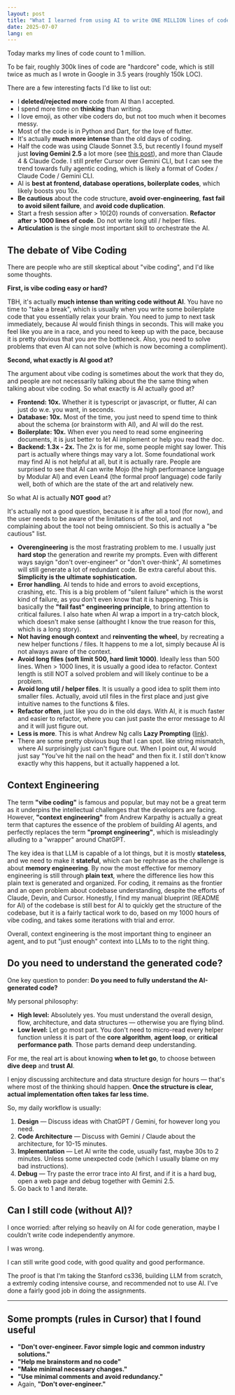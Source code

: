 ```yaml
---
layout: post
title: "What I learned from using AI to write ONE MILLION lines of code in half a year?"
date: 2025-07-07
lang: en
---
```


Today marks my lines of code count to 1 million.

To be fair, roughly 300k lines of code are "hardcore" code, which is still twice as much as I wrote in Google in 3.5 years (roughly 150k LOC).

There are a few interesting facts I'd like to list out:

- I **deleted/rejected more** code from AI than I accepted.
- I spend more time on **thinking** than writing.
- I love emoji, as other vibe coders do, but not too much when it becomes messy.
- Most of the code is in Python and Dart, for the love of flutter.
- It's actually **much more intense** than the old days of coding.
- Half the code was using Claude Sonnet 3.5, but recently I found myself just **loving Gemini 2.5** a lot more (see [this post](https://jinspire.dev/2025/04/09/gemini2.5.html)), and more than Claude 4 & Claude Code. I still prefer Cursor over Gemini CLI, but I can see the trend towards fully agentic coding, which is likely a format of Codex / Claude Code / Gemini CLI.
- AI is **best at frontend, database operations, boilerplate codes**, which likely boosts you 10x.
- **Be cautious** about the code structure, **avoid over-engineering**, **fast fail to avoid silent failure**, and **avoid code duplication**.
- Start a fresh session after > 10(20) rounds of conversation. **Refactor after > 1000 lines of code**. Do not write long util / helper files.
- **Articulation** is the single most important skill to orchestrate the AI.


## The debate of Vibe Coding

There are people who are still skeptical about "vibe coding", and I'd like some thoughts.

**First, is vibe coding easy or hard?**

TBH, it's actually **much intense than writing code without AI**. You have no time to "take a break", which is usually when you write some boilerplate code that you essentially relax your brain. You need to jump to next task immediately, because AI would finish things in seconds. This will make you feel like you are in a race, and you need to keep up with the pace, because it is pretty obvious that you are the bottleneck. Also, you need to solve problems that even AI can not solve (which is now becoming a compliment).

**Second, what exactly is AI good at?**

The argument about vibe coding is sometimes about the work that they do, and people are not necessarily talking about the the same thing when talking about vibe coding. So what exactly is AI actually good at?

- **Frontend: 10x.** Whether it is typescript or javascript, or flutter, AI can just do w.e. you want, in seconds.
- **Database: 10x.** Most of the time, you just need to spend time to think about the schema (or brainstorm with AI), and AI will do the rest.
- **Boilerplate: 10x.** When ever you need to read some engineering documents, it is just better to let AI implement or help you read the doc.
- **Backend: 1.3x - 2x.** The 2x is for me, some people might say lower. This part is actually where things may vary a lot. Some foundational work may find AI is not helpful at all, but it is actually rare. People are surprised to see that AI can write Mojo (the high performance language by Modular AI) and even Lean4 (the formal proof language) code farily well, both of which are the state of the art and relatively new.

So what AI is actually **NOT good** at?

It's actually not a good question, because it is after all a tool (for now), and the user needs to be aware of the limitations of the tool, and not complaining about the tool not being omniscient. So this is actually a "be cautious" list.

- **Overengineering** is the most frastrating problem to me. I usually just **hard stop** the generation and rewrite my prompts. Even with different ways sayign "don't over-engineer" or "don't over-think", AI sometimes will still generate a lot of redundant code. Be extra careful about this. **Simplicity is the ultimate sophistication.**
- **Error handling**. AI tends to hide and errors to avoid exceptions, crashing, etc. This is a big problem of "silent failure" which is the worst kind of failure, as you don't even know that it is happening. This is basically the **"fail fast" engineering principle**, to bring attention to critical failures. I also hate when AI wrap a import in a try-catch block, which doesn't make sense (althought I know the true reason for this, which is a long story).
- **Not having enough context** and **reinventing the wheel**, by recreating a new helper functions / files. It happens to me a lot, simply because AI is not always aware of the context.
- **Avoid long files (soft limit 500, hard limit 1000)**. Ideally less than 500 lines. When > 1000 lines, it is usually a good idea to refactor. Context length is still NOT a solved problem and will likely continue to be a problem.
- **Avoid long util / helper files**. It is usually a good idea to split them into smaller files. Actually, avoid util files in the first place and just give intuitive names to the functions & files.
- **Refactor often**, just like you do in the old days. With AI, it is much faster and easier to refactor, where you can just paste the error message to AI and it will just figure out.
- **Less is more**. This is what Andrew Ng calls **Lazy Prompting** ([link](https://x.com/AndrewYNg/status/1907843984158036137)).
- There are some pretty obvious bug that I can spot. like string mismatch, where AI surprisingly just can't figure out. When I point out, AI would just say "You've hit the nail on the head" and then fix it. I still don't know exactly why this happens, but it actually happened a lot.


## Context Engineering

The term **"vibe coding"** is famous and popular, but may not be a great term as it underpins the intellectual challenges that the developers are facing. However, **"context engineering"** from Andrew Karpathy is actually a great term that captures the essence of the problem of building AI agents, and perfectly replaces the term **"prompt engineering"**, which is misleadingly alluding to a "wrapper" around ChatGPT.

The key idea is that LLM is capable of a lot things, but it is mostly **stateless**, and we need to make it **stateful**, which can be rephrase as the challenge is about **memory engineering**. By now the most effective for memory engineering is still through **plain text**, where the difference lies how this plain text is generated and organized. For coding, it remains as the frontier and an open problem about codebase understanding, despite the efforts of Claude, Devin, and Cursor. Honestly, I find my manual blueprint (README for AI) of the codebase is still best for AI to quickly get the structure of the codebase, but it is a fairly tactical work to do, based on my 1000 hours of vibe coding, and takes some iterations with trial and error.

Overall, context engineering is the most important thing to engineer an agent, and to put "just enough" context into LLMs to to the right thing.

## Do you need to understand the generated code?

One key question to ponder: **Do you need to fully understand the AI-generated code?**

My personal philosophy:

- **High level:** Absolutely yes. You must understand the overall design, flow, architecture, and data structures — otherwise you are flying blind.
- **Low level:** Let go most part. You don't need to micro-read every helper function unless it is part of the **core algorithm**, **agent loop**, or **critical performance path**. Those parts demand deep understanding.

For me, the real art is about knowing **when to let go**, to choose between **dive deep** and **trust AI**.

I enjoy discussing architecture and data structure design for hours — that's where most of the thinking should happen. **Once the structure is clear, actual implementation often takes far less time.**

So, my daily workflow is usually:

1. **Design** — Discuss ideas with ChatGPT / Gemini, for however long you need.
2. **Code Architecture** — Discuss with Gemini / Claude about the architecture, for 10-15 minutes.
3. **Implementation** — Let AI write the code, usually fast, maybe 30s to 2 minutes. Unless some unexpected code (which I usually blame on my bad instructions).
4. **Debug** — Try paste the error trace into AI first, and if it is a hard bug, open a web page and debug together with Gemini 2.5.
5. Go back to 1 and iterate.


## Can I still code (without AI)?

I once worried: after relying so heavily on AI for code generation, maybe I couldn't write code independently anymore.

I was wrong.

I can still write good code, with good quality and good performance.

The proof is that I'm taking the Stanford cs336, building LLM from scratch, a extremly coding intensive course, and recommended not to use AI. I've done a fairly good job in doing the assignments.

---

## Some prompts (rules in Cursor) that I found useful

- **"Don't over-engineer. Favor simple logic and common industry solutions."**
- **"Help me brainstorm and no code"**
- **"Make minimal necessary changes."**
- **"Use minimal comments and avoid redundancy."**
- Again, **"Don't over-engineer."**

